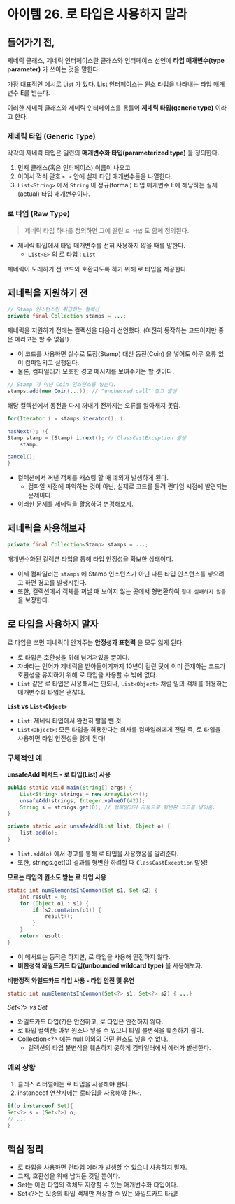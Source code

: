 # 아이템 26. 로 타입은 사용하지 말라

## 들어가기 전,

제네릭 클래스, 제네릭 인터페이스란 클래스와 인터페이스 선언에 **타입 매개변수(type parameter)** 가 쓰이는 것을 말한다.

가장 대표적인 예시로 List<E> 가 있다. List 인터페이스는 원소 타입을 나타내는 타입 매개변수 E를 받는다.

이러한 제네릭 클래스와 제네릭 인터페이스를 통틀어 **제네릭 타입(generic type)** 이라고 한다.

### 제네릭 타입 (Generic Type)

각각의 제네릭 타입은 일련의 **매개변수화 타입(parameterized type)** 을 정의한다.

1. 먼저 클래스(혹은 인터페이스) 이름이 나오고
2. 이어서 꺽쇠 괄호 `< >` 안에 실제 타입 매개변수들을 나열한다.
3. `List<String>` 에서 `String` 이 정규(formal) 타입 매개변수 E에 해당하는 실제(actual) 타입 매개변수이다.

### 로 타입 (Raw Type)

> 제네릭 타입 하나를 정의하면 그에 딸린 `로 타입` 도 함께 정의된다.

- 제네릭 타입에서 타입 매개변수를 전혀 사용하지 않을 때를 말한다.
    - `List<E>` 의 로 타입 : `List`

제네릭이 도래하기 전 코드와 호환되도록 하기 위해 로 타입을 제공한다.

## 제네릭을 지원하기 전

```java
// Stamp 인스턴스만 취급하는 컬렉션
private final Collection stamps = ...;
```

제네릭을 지원하기 전에는 컬렉션을 다음과 선언했다. (여전히 동작하는 코드이지만 좋은 예라고는 할 수 없음!)

- 이 코드를 사용하면 실수로 도장(Stamp) 대신 동전(Coin) 을 넣어도 아무 오류 없이 컴파일되고 실행된다.
- 물론, 컴파일러가 모호한 경고 메시지를 보여주기는 할 것이다.

```java
// Stamp 가 아닌 Coin 인스턴스를 넣는다. 
stamps.add(new Coin(...)); // "unchecked call" 경고 발생
```

해당 컬렉션에서 동전을 다시 꺼내기 전까지는 오류를 알아채지 못함.

```java
for(Iterator i = stamps.iterator(); i.

hasNext(); ){
Stamp stamp = (Stamp) i.next(); // ClassCastException 발생
    stamp.

cancel();
}
```

- 컬렉션에서 꺼낸 객체를 캐스팅 할 때 예외가 발생하게 된다.
    - 컴파일 시점에 파악하는 것이 아닌, 실제로 코드를 돌려 런타임 시점에 발견되는 문제이다.
- 이러한 문제를 제네릭을 활용하여 변경해보자.

## 제네릭을 사용해보자

```java
private final Collection<Stamp> stamps = ...;
```

매개변수화된 컬렉션 타입을 통해 타입 안정성을 확보한 상태이다.

- 이제 컴파일러는 `stamps` 에 Stamp 인스턴스가 아닌 다른 타입 인스턴스를 넣으려고 하면 경고를 발생시킨다.
- 또한, 컬렉션에서 객체를 꺼낼 때 보이지 않는 곳에서 형변환하여 `절대 실패하지 않음` 을 보장한다.

## 로 타입을 사용하지 말자

로 타입을 쓰면 제네릭이 안겨주는 **안정성과 표현력** 을 모두 잃게 된다.

- 로 타입은 호환성을 위해 남겨져있을 뿐이다.
- 자바라는 언어가 제네릭을 받아들이기까지 10년이 걸린 탓에 이미 존재하는 코드가 호환성을 유지하기 위해 로 타입을 사용할 수 밖에 없다.
- `List` 같은 로 타입은 사용해서는 안되나, `List<Object>` 처럼 임의 객체를 허용하는 매개변수화 타입은 괜찮다.

**`List` vs `List<Object>`**

- `List`: 제네릭 타입에서 완전히 발을 뺀 것
- `List<Object>`: 모든 타입을 허용한다는 의사를 컴파일러에게 전달
  즉, 로 타입을 사용하면 타입 안전성을 잃게 된다!

### 구체적인 예

**unsafeAdd 메서드 - 로 타입(List) 사용**

```java
public static void main(String[] args) {
    List<String> strings = new ArrayList<>();
    unsafeAdd(strings, Integer.valueOf(42));
    String s = strings.get(0); // 컴파일러가 자동으로 형변환 코드를 넣어줌.
}

private static void unsafeAdd(List list, Object o) {
    list.add(o);
}
```

- `list.add(o)` 에서 경고를 통해 로 타입을 사용했음을 알려준다.
- 또한, strings.get(0) 결과를 형변환 하려할 때 `ClassCastException` 발생!

**모르는 타입의 원소도 받는 로 타입 사용**

```java
static int numElementsInCommon(Set s1, Set s2) {
    int result = 0;
    for (Object o1 : s1) {
        if (s2.contains(o1)) {
            result++;
        }
    }
    return result;
}
```

- 이 메서드는 동작은 하지만, 로 타입을 사용해 안전하지 않다.
- **비한정적 와일드카드 타입(unbounded wildcard type)** 을 사용해보자.

**비한정적 와일드카드 타입 사용 - 타입 안전 및 유연**

```java
static int numElementsInCommon(Set<?> s1, Set<?> s2) { ...}
```

_Set<?> vs Set_

- 와일드카드 타입(?)은 안전하고, 로 타입은 안전하지 않다.
- 로 타입 컬렉션: 아무 원소나 넣을 수 있으니 타입 불변식을 훼손하기 쉽다.
- Collection<?> 에는 null 이외의 어떤 원소도 넣을 수 없다.
    - 컬렉션의 타입 불변식을 훼손하지 못하게 컴파일러에서 에러가 발생한다.

### 예외 상황

1. 클래스 리터럴에는 로 타입을 사용해야 한다.
2. instanceof 연산자에는 로타입을 사용해야 한다.

```java
if(o instanceof Set){
Set<?> s = (Set<?>) o;
// ...
}
```

## 핵심 정리

- 로 타입을 사용하면 런타임 에러가 발생할 수 있으니 사용하지 말자.
- 그저, 호환성을 위해 남겨둔 것일 뿐이다.
- Set<Object>는 어떤 타입의 객체도 저장할 수 있는 매개변수화 타입이다.
- Set<?>는 모종의 타입 객체만 저장할 수 있는 와일드카드 타입!
